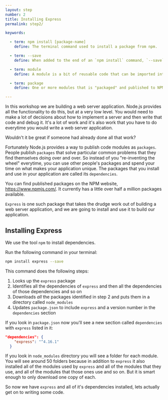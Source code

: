 ```yaml
---
layout: step
number: 2
title: Installing Express
permalink: step2/

keywords:

  - term: npm install [package-name]
    define: The terminal command used to install a package from npm.

  - term: --save
    define: When added to the end of an `npm install` command, `--save` adds that npm package to the `package.json` file.

  - term: module
    define: A module is a bit of reusable code that can be imported into a Node.js project using the `require` function.

  - term: package
    define: One or more modules that is "packaged" and published to NPM.

---
```

In this workshop we are building a web server application. Node.js provides all the functionality to do this, but at a very low level.  You would need to make a lot of decisions about how to implement a server and then write that code and debug it.  It's a lot of work and it's also work that you have to do everytime you would write a web server application.  

Wouldn't it be great if someone had already done all that work?

Fortunately Node.js provides a way to publish code modules as `packages`.  People publish `packages` that solve particular common problems that they find themselves doing over and over.  So instead of you "re-inventing the wheel" everytime, you can use other people's packages and spend your time on what makes your application unique.  The packages that you install and use in your application are called its `dependencies`.

You can find published packages on the NPM website, <https://www.npmjs.com/>.  It currently has a little over half a million packages available.

`Express` is one such package that takes the drudge work out of building a web server application, and we are going to install and use it to build our application.  

## Installing Express

We use the tool `npm` to install dependencies.

Run the following command in your terminal:

```bash
npm install express --save
```

This command does the following steps:

1. Looks up the `express` package
2. Identifies all the dependencies of `express` and then all the dependencies of those dependencies and so on
4. Downloads *all* the packages identified in step 2 and puts them in a directory called `node_modules`
5. Updates `package.json` to include `express` and a version number in the `dependencies` section

If you look in `package.json` now you'll see a new section called `dependencies` with `express` listed in it:

```json
"dependencies": {
    "express": "^4.16.1"
  }
```

If you look in `node_modules` directory you will see a folder for each module.  You will see around 50 folders because in addition to `express` it also installed all of the modules used by `express` and all of the modules that they use, and all of the modules that those ones use and so on.  But it is smart enough to only download one copy of each.

So now we have `express` and all of it's dependencies installed, lets actually get on to writing some code.
